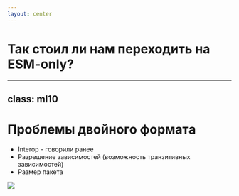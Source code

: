 ```yaml
---
layout: center
---
```


<div transition transition-500 flex="~ items-center justify-center">
   <h1>Так стоил ли нам переходить на ESM-only?</h1>
</div>

---
class: ml10
---

<h1>Проблемы двойного формата</h1>

<v-clicks at="1" class="[&>li]:mb-5" mt15>

- Interop - <span opacity-50>говорили ранее</span>
- Разрешение зависимостей (возможность транзитивных зависимостей)
- Размер пакета
</v-clicks>

<img v-click="4" src="/hard.png" transition transition-500 ease-in-out
  object-contain w-60 absolute bottom-20 right-40 />
